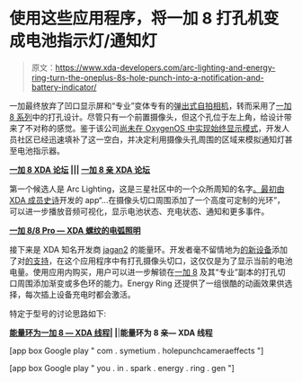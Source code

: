 # 使用这些应用程序，将一加 8 打孔机变成电池指示灯/通知灯

> 原文：<https://www.xda-developers.com/arc-lighting-and-energy-ring-turn-the-oneplus-8s-hole-punch-into-a-notification-and-battery-indicator/>

一加最终放弃了凹口显示屏和“专业”变体专有的[弹出式自拍相机](https://www.xda-developers.com/oneplus-7t-pro-xda-review/)，转而采用了[一加 8 系列](https://www.xda-developers.com/oneplus-8-pro-specifications-features-pricing-availability/)中的打孔设计。尽管只有一个前置摄像头，但这个孔位于左上角，给设计带来了不对称的感觉。鉴于该公司[尚未在 OxygenOS 中实现始终显示模式](https://www.xda-developers.com/oneplus-will-finally-bring-an-always-on-display-mode-to-oxygenos/)，开发人员社区已经迅速填补了这一空白，并决定利用摄像头孔周围的区域来模拟通知灯甚至电池指示器。

**[一加 8 XDA 论坛](https://forum.xda-developers.com/oneplus-8) ||| [一加 8 亲 XDA 论坛](https://forum.xda-developers.com/oneplus-8-pro)**

第一个候选人是 Arc Lighting，这是三星社区中的一个众所周知的名字[。最初由 XDA 成员](https://www.xda-developers.com/galaxy-s10-notifications-battery-indicator/)[史诗](https://forum.xda-developers.com/member.php?u=9370378)开发的 app“...在摄像头切口周围添加了一个高度可定制的光环”，可以进一步播放音频可视化，显示电池状态、充电状态、通知和更多事件。

**[一加 8/8 Pro — XDA 螺纹的电弧照明](https://forum.xda-developers.com/oneplus-8-pro/themes/app-arc-lighting-notification-light-t4084205)**

接下来是 XDA 知名开发商 [jagan2](https://forum.xda-developers.com/member.php?u=1884109) 的能量环。开发者毫不留情地为[的新设备](https://www.xda-developers.com/hole-punch-battery-indicator-app-energy-ring-released-samsung-galaxy-a51-71-s10-lite-z-flip/)添加了对[的支持](https://www.xda-developers.com/energy-ring-for-samsung-galaxy-s20-series/)，在这个应用程序中有打孔摄像头切口，这仅仅是为了显示当前的电池电量。使用应用内购买，用户可以进一步解锁在[一加 8](https://www.xda-developers.com/oneplus-8-xda-review/) 及其“专业”副本的打孔切口周围添加渐变或多色环的能力。Energy Ring 还提供了一组很酷的动画效果供选择，每次插上设备充电时都会激活。

特定于型号的讨论思路如下:

**[能量环为一加 8 — XDA 线程](https://forum.xda-developers.com/oneplus-8/themes/app-energy-ring-battery-indicator-t4087295)| |**|**能量环为 8 亲— XDA 线程**

[app box Google play " com . symetium . holepunchcameraeffects "]

[app box Google play " you . in . spark . energy . ring . gen "]